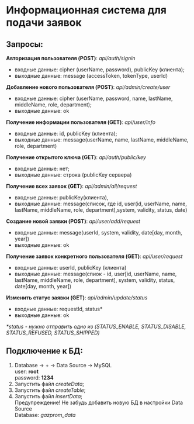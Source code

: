 # Информационная система для подачи заявок
Запросы:
-----------------------------------
**Авторизация пользователя (POST)**: _api/auth/signin_
* входные данные: cipher (userName, password), publicKey (клиента); 
* выходные данные: message (accessToken, tokenType, userId)

**Добавление нового пользователя (POST)**: _api/admin/create/user_
* входные данные: cipher (userName, password, name, lastName, middleName, role, department); 
* выходные данные: ok

**Получение информации пользователя (GET)**: _api/user/info_
* входные данные: id, publicKey (клиента);
* выходные данные: message(userName, name, lastName, middleName, role, department)

**Получение открытого ключа (GET)**: _api/auth/public/key_
* входные данные: нет;
* выходные данные: строка (publicKey сервера)

**Получение всех заявок (GET)**: _api/admin/all/request_
* входные данные: publicKey(клиента),
* выходные данные: message(список, где id, 
user(id, userName, name, lastName, middleName, role, department),system, validity, status, date)

**Создание новой заявки (POST)**: _api/user/add/request_
* входные данные: message(userId, system, validity, date[day, month, year])
* выходные данные: ok

**Получение заявок конкретного пользователя (GET)**: _api/user/request_
* входные данные: userId, publicKey (клиента)
* выходные данные: message(спиок - id, user[id, userName, name, lastName, middleName, role, department], 
system, validity, status, date[day, month, year])

**Изменить статус заявки (GET)**: _api/admin/update/status_
* входные данные: requestId, status*
* выходные данные: ok

_*status - нужно отправить одно из (STATUS_ENABLE, STATUS_DISABLE, STATUS_REFUSED, STATUS_SHIPPED)_

Подключение к БД:
-----------------------------------
1. Database -> + -> Data Source -> MySQL\
user: **root**\
password: **1234**
2. Запустить файл _createData_;
3. Запустить файл _createTable_;
4. Запустить файл _insertData_;\
Предупреждение! Не забудь добавить новую БД в настройки Data Source\
Database: _gazprom_data_